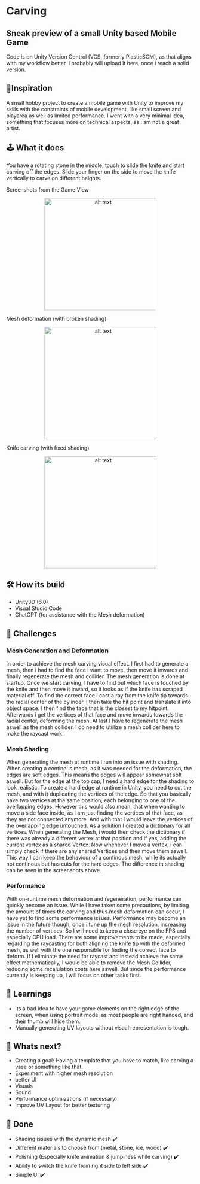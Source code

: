 # Carving
## Sneak preview of a small Unity based Mobile Game
Code is on Unity Version Control (VCS, formerly PlasticSCM), as that aligns with my workflow better. I probably will upload it here, once i reach a solid version.

## 🎯Inspiration
A small hobby project to create a mobile game with Unity to improve my skills with the constraints of mobile development, like small screen and playarea as well as limited performance. 
I went with a very minimal idea, something that focuses more on technical aspects, as i am not a great artist.

## 🕹️ What it does
You have a rotating stone in the middle, touch to slide the knife and start carving off the edges. Slide your finger on the side to move the knife vertically to carve on different heights.

Screenshots from the Game View
<div style="text-align:center;">
   <img src="https://github.com/Tillomaticus/Carving/blob/main/Carving.gif" alt="alt text" width="300"/>
</div>

Mesh deformation (with broken shading)
<div style="text-align:center;">
   <img src="https://github.com/user-attachments/assets/596636fe-a48c-4edb-8652-bb33acb59b1c" alt="alt text" width="300"/>
</div>

Knife carving (with fixed shading)
<div style="text-align:center;">
   <img src="https://github.com/user-attachments/assets/158a0453-cf15-499c-9e32-f200c1c0343b" alt="alt text" width="300"/>
</div>

## 🛠️ How its build
- Unity3D (6.0)
- Visual Studio Code
- ChatGPT (for assistance with the Mesh deformation)

## 🚧 Challenges

### Mesh Generation and Deformation
In order to achieve the mesh carving visual effect. I first had to generate a mesh, then i had to find the face i want to move, then move it inwards and finally regenerate the mesh and collider. 
The mesh generation is done at startup. Once we start carving, I have to find out which face is touched by the knife and then move it inward, so it looks as if the knife has scraped material off. 
To find the correct face I cast a ray from the knife tip towards the radial center of the cylinder. I then take the hit point and translate it into object space. I then find the face that is the closest to my hitpoint. Afterwards i get the vertices of that face and move inwards towards the radial center, deforming the mesh. At last I have to regenerate the mesh aswell as the mesh collider. 
I do need to utiilize a mesh collider here to make the raycast work. 


### Mesh Shading
When generating the mesh at runtime I run into an issue with shading. When creating a continous mesh, as it was needed for the deformation, the edges are soft edges. This means the edges will appear somewhat soft aswell. 
But for the edge at the top cap, I need a hard edge for the shading to look realistic. 
To create a hard edge at runtime in Unity, you need to cut the mesh, and with it duplicating the vertices of the edge. So that you basically have two vertices at the same position, each belonging to one of the overlapping edges.
However this would also mean, that when wanting to move a side face inside, as I am just finding the vertices of that face, as they are not connected anymore. 
And with that I would leave the vertices of the overlapping edge untouched. 
As a solution I created a dictionary for all vertices. When generating the Mesh, i would then check the dictionary if there was already a different vertex at that position and if yes, adding the current vertex as a shared Vertex.
Now whenever I move a vertex, i can simply check if there are any shared Vertices and then move them aswell. This way I can keep the behaviour of a continous mesh, while its actually not continous but has cuts for the hard edges.
The difference in shading can be seen in the screenshots above.

### Performance
With on-runtime mesh deformation and regeneration, performance can quickly become an issue. While I have taken some precautions, by limiting the amount of times the carving and thus mesh deformation can occur, I have yet to find some performance issues. 
Performance may become an issue in the future though, once i tune up the mesh resolution, increasing the number of vertices. So I will need to keep a close eye on the FPS and especially CPU load. 
There are some improvements to be made, especially regarding the raycasting for both aligning the knife tip with the deformed mesh, as well with the one responsible for finding the correct face to deform. If I eliminate the need for raycast and instead achieve the same effect mathematically, I would be able to remove the Mesh Collider, reducing some recalulation costs here aswell. 
But since the performance currently is keeping up, I will focus on other tasks first.


## 📖 Learnings
- Its a bad idea to have your game elements on the right edge of the screen, when using portrait mode, as most people are right handed, and their thumb will hide them.
- Manually generating UV layouts without visual representation is tough.
  

## 🚀 Whats next? 
- Creating a goal: Having a template that you have to match, like carving a vase or something like that.
- Experiment with higher mesh resolution
- better UI
- Visuals
- Sound
- Performance optimizations (if necessary)
- Improve UV Layout for better texturing

## 🏁 Done
- Shading issues with the dynamic mesh ✔️
- Different materials to choose from (metal, stone, ice, wood) ✔️
- Polishing (Especially knife animation & jumpiness while carving) ✔️
- Ability to switch the knife from right side to left side ✔️
- Simple UI ✔️
  




